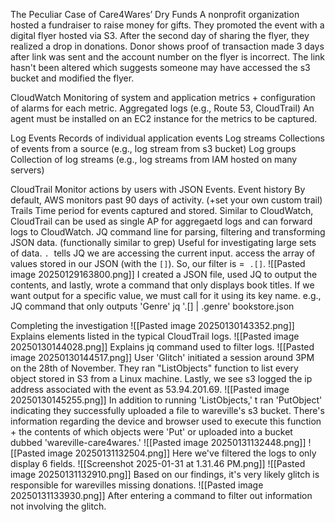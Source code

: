 The Peculiar Case of Care4Wares’ Dry Funds
	A nonprofit organization hosted a fundraiser to raise money for gifts.
	 They promoted the event with a digital flyer hosted via S3. 
	 After the second day of sharing the flyer, they realized a drop in donations. 
	Donor shows proof of transaction made 3 days after link was sent and the account number on the flyer is incorrect. 
	The link hasn't been altered which suggests someone may have accessed the s3 bucket and modified the flyer. 

CloudWatch
	Monitoring of system and application metrics + configuration of alarms for each metric. 
	Aggregated logs (e.g., Route 53, CloudTrail)
	An agent must be installed on an EC2 instance for the metrics to be captured. 

Log Events
	Records of individual application events
Log streams 
	Collections of events from a source (e.g., log stream from s3 bucket)
Log groups
	Collection of log streams (e.g., log streams from IAM hosted on many servers)

CloudTrail
	Monitor actions by users with JSON Events. 
	Event history 
		By default, AWS monitors past 90 days of activity. (+set your own custom trail)
	Trails
		Time period for events captured and stored. 
	Similar to CloudWatch, CloudTrail can be used as single AP for aggregaetd logs and can forward logs to CloudWatch. 
JQ 
	command line for parsing, filtering and transforming JSON data. (functionally similar to grep)
	Useful for investigating large sets of data. 
	`.`  tells JQ we are accessing the current input. 
	 access the array of values stored in our JSON (with the `[]`). 
	So, our filter is =  `.[]`.
![[Pasted image 20250129163800.png]]
	I created a JSON file, used JQ to output the contents, and lastly, wrote a command that only displays book titles. If we want output for a specific value, we must call for it using its key name. 
		e.g., JQ command that only outputs 'Genre'
			jq '.[] | .genre' bookstore.json

Completing the investigation
	![[Pasted image 20250130143352.png]]
	Explains elements listed in the typical CloudTrail logs. 
	![[Pasted image 20250130144028.png]]
	Explains jq command used to filter logs. 
![[Pasted image 20250130144517.png]]
	User 'Glitch' initiated a session around 3PM on the 28th of November. They ran "ListObjects" function to list every object stored in S3 from a Linux machine. Lastly, we see s3 logged the ip address associated with the event as 53.94.201.69. 
![[Pasted image 20250130145255.png]]
	In addition to running 'ListObjects,' t ran 'PutObject' indicating they successfully uploaded a file to wareville's s3 bucket. There's information regarding the device and browser used to execute this function + the contents of which objects were 'Put' or uploaded into a bucket dubbed 'wareville-care4wares.'
![[Pasted image 20250131132448.png]]
![[Pasted image 20250131132504.png]]
	Here we've filtered the logs to only display 6 fields. 
	![[Screenshot 2025-01-31 at 1.31.46 PM.png]]
	![[Pasted image 20250131132910.png]]
	Based on our findings, it's very likely glitch is responsible for warevilles missing donations. 
	![[Pasted image 20250131133930.png]]
	After entering a command to filter out information not involving the glitch. 